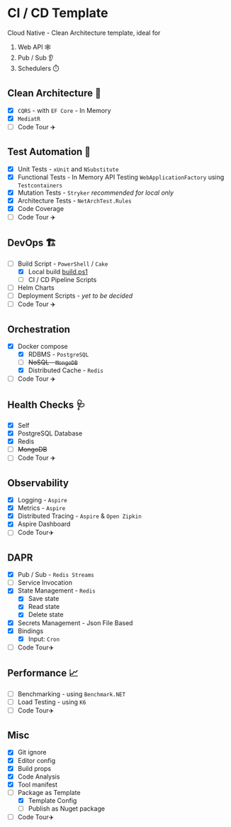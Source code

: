 # CI / CD Template

Cloud Native - Clean Architecture template, ideal for

1. Web API 🕸️
2. Pub / Sub 👂
3. Schedulers ⏱️

## Clean Architecture 🧹

- [x] `CQRS` - with `EF Core` - In Memory
- [x] `MediatR`
- [ ] Code Tour ✈️

## Test Automation 🧪

- [x] Unit Tests - `xUnit` and `NSubstitute`
- [x] Functional Tests - In Memory API Testing `WebApplicationFactory` using `Testcontainers`
- [x] Mutation Tests - `Stryker` *recommended for local only*
- [x] Architecture Tests - `NetArchTest.Rules`
- [x] Code Coverage
- [ ] Code Tour ✈️

## DevOps 🏗️

- [ ] Build Script - `PowerShell` / `Cake`
    - [x] Local build [build.ps1](./build.ps1)
    - [ ] CI / CD Pipeline Scripts
- [ ] Helm Charts
- [ ] Deployment Scripts - *yet to be decided*
- [ ] Code Tour ✈️

## Orchestration

- [x] Docker compose
    - [x] RDBMS - `PostgreSQL`
    - [ ] ~~NoSQL - `MongoDB`~~
    - [x] Distributed Cache - `Redis`
- [ ] Code Tour ✈️

## Health Checks 🩺

- [x] Self
- [x] PostgreSQL Database
- [x] Redis
- [ ] ~~MongoDB~~
- [ ] Code Tour ✈️

## Observability

- [x] Logging - `Aspire`
- [x] Metrics - `Aspire`
- [x] Distributed Tracing - `Aspire` & `Open Zipkin`
- [x] Aspire Dashboard
- [ ] Code Tour✈️

## DAPR

- [x] Pub / Sub - `Redis Streams`
- [ ] Service Invocation
- [x] State Management - `Redis`
    - [x] Save state
    - [x] Read state
    - [x] Delete state
- [x] Secrets Management - Json File Based
- [x] Bindings
    - [x] Input: `Cron`
- [ ] Code Tour✈️

## Performance 📈

- [ ] Benchmarking - using `Benchmark.NET`
- [ ] Load Testing - using `K6`
- [ ] Code Tour✈️

## Misc

- [x] Git ignore
- [x] Editor config
- [x] Build props
- [x] Code Analysis
- [x] Tool manifest
- [ ] Package as Template
    - [x] Template Config
    - [ ] Publish as Nuget package
- [ ] Code Tour✈️
